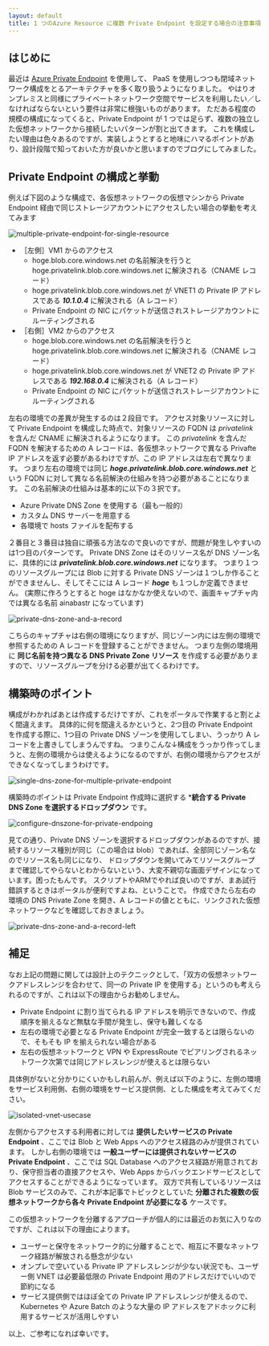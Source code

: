 ```yaml
---
layout: default
title: 1 つのAzure Resource に複数 Private Endpoint を設定する場合の注意事項
---
```


## はじめに

最近は [Azure Private Endpoint](https://docs.microsoft.com/ja-jp/azure/private-link/private-endpoint-overview) を使用して、
PaaS を使用しつつも閉域ネットワーク構成をとるアーキテクチャを多く取り扱うようになりました。
やはりオンプレミスと同様にプライベートネットワーク空間でサービスを利用したい／しなければならないという要件は非常に根強いものがあります。
ただある程度の規模の構成になってくると、Private Endpoint が 1 つでは足らず、複数の独立した仮想ネットワークから接続したいパターンが割と出てきます。
これを構成したい理由は色々あるのですが、実装しようとすると地味にハマるポイントがあり、設計段階で知っておいた方が良いかと思いますのでブログにしてみました。

## Private Endpoint の構成と挙動

例えば下図のような構成で、各仮想ネットワークの仮想マシンから Private Endpoint 経由で同じストレージアカウントにアクセスしたい場合の挙動を考えてみます

![multiple-private-endpoint-for-single-resource](./images/multiple-private-endpoint-for-single-resource-ip.png)

- ［左側］VM1 からのアクセス
	- hoge.blob.core.windows.net の名前解決を行うと　hoge.privatelink.blob.core.windows.net に解決される（CNAME レコード）
	- hoge.privatelink.blob.core.windows.net が VNET1 の Private IP アドレスである ***10.1.0.4*** に解決される（A レコード）
	- Private Endpoint の NIC にパケットが送信されストレージアカウントにルーティングされる
- ［右側］VM2 からのアクセス
	- hoge.blob.core.windows.net の名前解決を行うと　hoge.privatelink.blob.core.windows.net に解決される（CNAME レコード）
	- hoge.privatelink.blob.core.windows.net が VNET2 の Private IP アドレスである ***192.168.0.4*** に解決される（A レコード）
	- Private Endpoint の NIC にパケットが送信されストレージアカウントにルーティングされる

左右の環境での差異が発生するのは２段目です。
アクセス対象リソースに対して Private Endpoint を構成した時点で、対象リソースの FQDN は *privatelink* を含んだ CNAME に解決されるようになります。
この *privatelink* を含んだ FQDN を解決するための A レコードは、各仮想ネットワークで異なる Privafte IP アドレスを返す必要があるわけですが、この IP アドレスは左右で異なります。
つまり左右の環境では同じ ***hoge.privatelink.blob.core.windows.net*** という FQDN に対して異なる名前解決の仕組みを持つ必要があることになります。
この名前解決の仕組みは基本的に以下の３択です。

- Azure Private DNS Zone を使用する（最も一般的）
- カスタム DNS サーバーを用意する
- 各環境で hosts ファイルを配布する

２番目と３番目は独自に頑張る方法なので良いのですが、問題が発生しやすいのは1つ目のパターンです。
Private DNS Zone はそのリソース名が DNS ゾーン名に、具体的には ***privatelink.blob.core.windows.net*** になります。
つまり１つのリソースグループには Blob に対する Private DNS ゾーンは１つしか作ることができませんし、そしてそこには A レコード ***hoge*** も１つしか定義できません。
(実際に作ろうとすると hoge はなかなか使えないので、画面キャプチャ内では異なる名前 ainabastr になっています)

![private-dns-zone-and-a-record](./images/private-dns-zone-and-a-record.png)

こちらのキャプチャは右側の環境になりますが、同じゾーン内には左側の環境で参照するための A レコードを登録することができません。
つまり左側の環境用に **同じ名前を持つ異なる DNS Private Zone リソース** を作成する必要がありますので、リソースグループを分ける必要が出てくるわけです。

## 構築時のポイント

構成がわかればあとは作成するだけですが、これをポータルで作業すると割とよく間違えます。
具体的に何を間違えるかというと、2つ目の Private Endpoint を作成する際に、1つ目の Private DNS ゾーンを使用してしまい、うっかり A レコードを上書きしてしまうんですね。
つまりこんな↓構成をうっかり作ってしまうと、左側の環境からは使えるようになるのですが、右側の環境からアクセスができなくなってしまうわけです。

![single-dns-zone-for-multiple-private-endpoint](./images/single-dns-zone-for-multiple-private-endpoint.png)

構築時のポイントは Private Endpoint 作成時に選択する ***統合する Private DNS Zone を選択するドロップダウン** です。

![configure-dnszone-for-private-endpoing](./images/configure-dnszone-for-private-endpoing.png)

見ての通り、Private DNS ゾーンを選択するドロップダウンがあるのですが、接続するリソース種別が同じ（この場合は blob）であれば、全部同じゾーン名なのでリソース名も同じになり、
ドロップダウンを開いてみてリソースグループまで確認してやらないとわからないという、大変不親切な画面デザインになっています。困ったもんです。
スクリプトやARMでやれば良いのですが、まあ試行錯誤するときはポータルが便利ですよね、ということで。
作成できたら左右の環境の DNS Private Zone を開き、A レコードの値とともに、リンクされた仮想ネットワークなどを確認しておきましょう。

![private-dns-zone-and-a-record-left](./images/private-dns-zone-and-a-record-left.png)


## 補足

なお上記の問題に関しては設計上のテクニックとして、「双方の仮想ネットワークアドレスレンジを合わせて、同一の Private IP を使用する」というのも考えられるのですが、これは以下の理由からお勧めしません。

- Private Endpoint に割り当てられる IP アドレスを明示できないので、作成順序を揃えるなど無駄な手間が発生し、保守も難しくなる
- 左右の環境で必要となる Private Endpoint が完全一致するとは限らないので、そもそも IP を揃えられない場合がある
- 左右の仮想ネットワークと VPN や ExpressRoute でピアリングされるネットワーク次第では同じアドレスレンジが使えるとは限らない

具体例がないと分かりにくいかもしれ前んが、例えば以下のように、左側の環境をサービス利用側、右側の環境をサービス提供側、とした構成を考えてみてください。

![isolated-vnet-usecase](./images/isolated-vnet-usecase.png)

左側からアクセスする利用者に対しては **提供したいサービスの Private Endpoint** 、ここでは Blob と Web Apps へのアクセス経路のみが提供されています。
しかし右側の環境では **一般ユーザーには提供されないサービスの Private Endpoint** 、ここでは SQL Database へのアクセス経路が用意されており、保守担当者の直接アクセスや、Web Apps からバックエンドサービスとしてアクセスすることができるようになっています。
双方で共有しているリソースは Blob サービスのみで、これが本記事でトピックとしていた **分離された複数の仮想ネットワークから各々 Private Endpoint が必要になる** ケースです。

この仮想ネットワークを分離するアプローチが個人的には最近のお気に入りなのですが、これは以下の理由によります。

- ユーザーと保守をネットワーク的に分離することで、相互に不要なネットワーク経路が解放される懸念が少ない
- オンプレで空いている Private IP アドレスレンジが少ない状況でも、ユーザー側 VNET は必要最低限の Private Endpoint 用のアドレスだけでいいので節約になる
- サービス提供側ではほぼ全ての Private IP アドレスレンジが使えるので、Kubernetes や Azure Batch のような大量の IP アドレスをアドホックに利用するサービスが活用しやすい

以上、ご参考になれば幸いです。